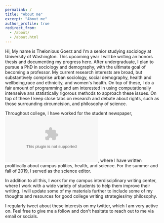 ```yaml
---
permalink: /
title: "About me"
excerpt: "About me"
author_profile: true
redirect_from: 
  - /about/
  - /about.html
---
```


Hi, 
My name is Thelonious Goerz and I'm a senior studying sociology at University of Washington. This upcoming year I will be writing an honors thesis and documenting my progress here. After undergraduate, I plan to pursue a PhD in sociology and demography, with the ultimate goal of becoming a professor. My current research interests are broad, but substantively comprise urban sociology, social demography, health and wellbeing,race and ethnicity, and women's health. On top of these, I do a fair amount of programming and am interested in using computationally intenseive ans statistically rigorous methods to approach these issues. 
On top of these I keep close tabs on research and debate about rights, such as those surrounding circumcision, and philosophy of science. 

Throughout college, I have worked for the student newspaper, ![The Daily](dailyuw.com), where I have written prolifically about campus politics, health, and science. For the summer and fall of 2019, I served as the science editor. 

In addition to all this, I work for my campus interdisciplinary writing center, where I work with a wide variety of students to help them improve their writing. I will update some of my materials further to include some of my thoughts and resources for good college writing strategies/my philosophy. 

I regularly tweet about these interests on my twitter, which I am very active on. Feel free to give me a follow and don't hesitate to reach out to me via email or socials.
